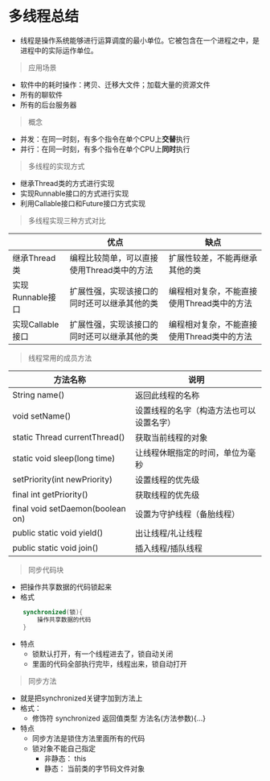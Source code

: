 # 多线程总结
 - 线程是操作系统能够进行运算调度的最小单位。它被包含在一个进程之中，是进程中的实际运作单位。
> 应用场景
 - 软件中的耗时操作：拷贝、迁移大文件；加载大量的资源文件
 - 所有的聊软件
 - 所有的后台服务器
> 概念
 - 并发：在同一时刻，有多个指令在单个CPU上**交替**执行
 - 并行：在同一时刻，有多个指令在单个CPU上**同时**执行
> 多线程的实现方式
- 继承Thread类的方式进行实现
- 实现Runnable接口的方式进行实现
- 利用Callable接口和Future接口方式实现
> 多线程实现三种方式对比

|                  | 优点                                         | 缺点                                       |
| ---------------- | -------------------------------------------- | ------------------------------------------ |
| 继承Thread类     | 编程比较简单，可以直接使用Thread类中的方法   | 扩展性较差，不能再继承其他的类             |
| 实现Runnable接口 | 扩展性强，实现该接口的同时还可以继承其他的类 | 编程相对复杂，不能直接使用Thread类中的方法 |
| 实现Callable接口 | 扩展性强，实现该接口的同时还可以继承其他的类 | 编程相对复杂，不能直接使用Thread类中的方法 |

> 线程常用的成员方法

| 方法名称                         | 说明                                     |
| -------------------------------- | ---------------------------------------- |
| String name()                    | 返回此线程的名称                         |
| void setName()                   | 设置线程的名字（构造方法也可以设置名字） |
| static Thread currentThread()    | 获取当前线程的对象                       |
| static void sleep(long time)     | 让线程休眠指定的时间，单位为毫秒         |
| setPriority(int newPriority)     | 设置线程的优先级                         |
| final int getPriority()          | 获取线程的优先级                         |
| final void setDaemon(boolean on) | 设置为守护线程（备胎线程）               |
| public static void yield()       | 出让线程/礼让线程                        |
| public static void join()        | 插入线程/插队线程                        |

> 同步代码块
- 把操作共享数据的代码锁起来
- 格式
```java
    synchronized(锁){
        操作共享数据的代码
    }
```
- 特点
  - 锁默认打开，有一个线程进去了，锁自动关闭
  - 里面的代码全部执行完毕，线程出来，锁自动打开

> 同步方法
 - 就是把synchronized关键字加到方法上
 - 格式：
   - 修饰符 synchronized 返回值类型 方法名(方法参数){...}
 - 特点
   - 同步方法是锁住方法里面所有的代码
   - 锁对象不能自己指定
     - 非静态： this
     - 静态：   当前类的字节码文件对象